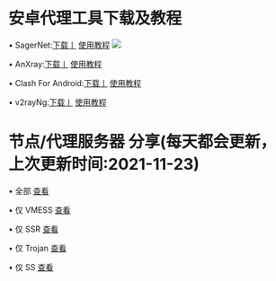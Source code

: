 # 安卓代理工具下载及教程
• SagerNet:[下载丨]() [使用教程]()
![](https://github.com/OVOJKzzZ/test/blob/8c033aed593cf95b7da5887120871ac179f9c8b1/SagerNet2.jpg)

• AnXray:[下载丨]() [使用教程]()

• Clash For Android:[下载丨]() [使用教程]()

• v2rayNg:[下载丨]() [使用教程]()

# 节点/代理服务器 分享(每天都会更新，上次更新时间:2021-11-23)
• 全部 [查看](https://github.com/OVOJKzzZ/test/blob/main/123)

• 仅 VMESS [查看]()

• 仅 SSR [查看]()

• 仅 Trojan [查看]()

• 仅 SS [查看]()

